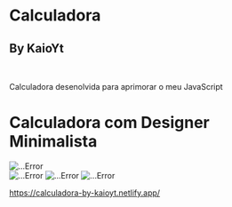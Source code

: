 # Calculadora
## By KaioYt
<br>
<p>Calculadora desenolvida para aprimorar o meu JavaScript</p>

<h1>Calculadora com Designer Minimalista</h1>

<div>
  <img src="https://user-images.githubusercontent.com/103225660/206946668-c9118e2d-96f3-455d-b65d-ca31dbc475bf.png" alt="...Error">
  <br>
  <img src="https://user-images.githubusercontent.com/103225660/206946760-82ca4f5f-2128-4282-8623-b310b22d2ce2.png" alt="...Error">
  <img src="https://user-images.githubusercontent.com/103225660/206946783-35ea1e63-4a9d-47d3-8cf1-963e024e2973.png" alt="...Error">
  <img src="https://user-images.githubusercontent.com/103225660/206946804-dc1d4b97-707d-41ca-9d6d-65b008185158.png" alt="...Error">
</div>

<a>https://calculadora-by-kaioyt.netlify.app/</a>
